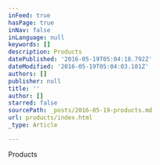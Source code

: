 ```yaml
---
inFeed: true
hasPage: true
inNav: false
inLanguage: null
keywords: []
description: Products
datePublished: '2016-05-19T05:04:18.792Z'
dateModified: '2016-05-19T05:04:03.101Z'
authors: []
publisher: null
title: ''
author: []
starred: false
sourcePath: _posts/2016-05-19-products.md
url: products/index.html
_type: Article

---
```

Products